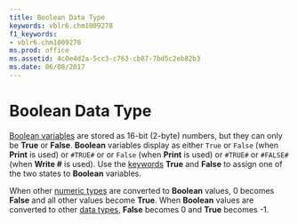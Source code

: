 ```yaml
---
title: Boolean Data Type
keywords: vblr6.chm1009278
f1_keywords:
- vblr6.chm1009278
ms.prod: office
ms.assetid: 4c0e4d2a-5cc3-c763-cb87-7bd5c2eb82b3
ms.date: 06/08/2017
---
```



# Boolean Data Type

[Boolean variables](../../Glossary/vbe-glossary.md#boolean-data-type) are stored as 16-bit (2-byte) numbers, but they can only be **True** or **False**. **Boolean** variables display as either `True` or `False` (when **Print** is used) or `#TRUE#` or or `False` (when **Print** is used) or `#TRUE#` or `#FALSE#` (when **Write #** is used). Use the [keywords](../../Glossary/vbe-glossary.md#keyword) **True** and **False** to assign one of the two states to **Boolean** variables.

When other [numeric types](../../Glossary/vbe-glossary.md#numeric-type) are converted to **Boolean** values, 0 becomes **False** and all other values become **True**. When **Boolean** values are converted to other [data types](../../Glossary/vbe-glossary.md#data-type), **False** becomes 0 and **True** becomes -1.

